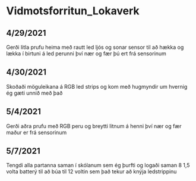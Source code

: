 # Vidmotsforritun_Lokaverk

<h2> 4/29/2021 </h2>
 
 <p> Gerði litla prufu heima með rautt led ljós og sonar sensor til að hækka og lækka í birtuni á led perunni því nær og fær þú ert frá sensorinum </p>
  
<h2> 4/30/2021 </h2>
 
 <p> Skoðaði möguleikana á RGB led strips og kom með hugmyndir um hvernig ég gæti unnið með það </p>
 
 <h2> 5/4/2021 </h2>
 	<p> Gerði aðra prufu með RGB peru og breytti litnum á henni því nær og fær maður er frá sensorinum </p>
 
 <h2> 5/7/2021 </h2>
  <p> Tengdi alla partanna saman í skólanum sem ég þurfti og logaði saman 8 1,5 volta batterý til að búa til 12 voltin sem það 
      tekur að knýja ledstrippinu </p>
      
 

